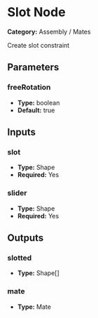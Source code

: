
# Slot Node

**Category:** Assembly / Mates

Create slot constraint

## Parameters


### freeRotation
- **Type:** boolean
- **Default:** true





## Inputs


### slot
- **Type:** Shape
- **Required:** Yes



### slider
- **Type:** Shape
- **Required:** Yes



## Outputs


### slotted
- **Type:** Shape[]



### mate
- **Type:** Mate




